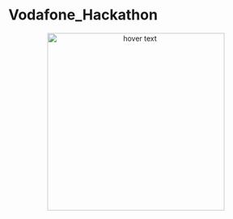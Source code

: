# Vodafone_Hackathon
<p align="center">
  <img src="Vodafone_Hackathon/foto3.pnge" width="350" title="hover text">
</p>
